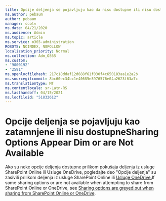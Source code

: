 ```yaml
---
title: Opcije deljenja se pojavljuju kao da nisu dostupne ili nisu dostupne
ms.author: pebaum
author: pebaum
manager: scotv
ms.date: 04/21/2020
ms.audience: Admin
ms.topic: article
ms.service: o365-administration
ROBOTS: NOINDEX, NOFOLLOW
localization_priority: Normal
ms.collection: Adm_O365
ms.custom:
- "9000192"
- "2591"
ms.openlocfilehash: 217c18ddaf12d688f61f030f4c650183aa1e2a2b
ms.sourcegitcommit: 8bc60ec34bc1e40685e3976576e04a2623f63a7c
ms.translationtype: MT
ms.contentlocale: sr-Latn-RS
ms.lasthandoff: 04/15/2021
ms.locfileid: "51832612"
---
```

# <a name="sharing-options-appear-dim-or-are-not-available"></a><span data-ttu-id="12634-102">Opcije deljenja se pojavljuju kao zatamnjene ili nisu dostupne</span><span class="sxs-lookup"><span data-stu-id="12634-102">Sharing Options Appear Dim or are Not Available</span></span>

<span data-ttu-id="12634-103">Ako su neke opcije deljenja dostupne prilikom pokušaja deljenja iz usluge SharePoint Online ili Usluge OneDrive, pogledajte deo "Opcije deljenja" su zasivili prilikom deljenja iz usluge SharePoint Online ili [Usluge OneDrive.](https://docs.microsoft.com/sharepoint/support/administration/sharing-options-grayed-out-when-sharing-from-sharepoint-online-or-onedrive)</span><span class="sxs-lookup"><span data-stu-id="12634-103">If some sharing options or are not available when attempting to share from SharePoint Online or OneDrive, see [Sharing options are greyed out when sharing from SharePoint Online or OneDrive](https://docs.microsoft.com/sharepoint/support/administration/sharing-options-grayed-out-when-sharing-from-sharepoint-online-or-onedrive).</span></span>
